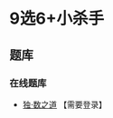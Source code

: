 # 9选6+小杀手

## 题库

### 在线题库

- [独·数之道](http://www.sudokufans.org.cn/lx/game.index.php?type=9s6sk) 【需要登录】
